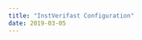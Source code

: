 ```yaml
---
title: "InstVerifast Configuration"
date: 2019-03-05
---
```


<VS sn="7C425000" swa="9.07" swc="246.00" acn="aqui ponemos el num de instalacion" gsm="1" pstn="0" pt="1" mm="252.0" mod="1" ret="20" rst="30">
	<IS VR="VF_1.2.25"/>
	<RFSS>
		<RFS sn="0102AA3B" id="1" lb="Front Door " tp="22" pf="1" p1="0" p2="1" p3="0" pr="0" an="0" ch="0" by="0" zm="4" rp="0" v1="255" v2="255" sf="1" s1="0" s2="1" s3="0" sr="0" sc="0" sb="0" sm="4" fn="3" ld="1" pm="0" at="60" swv="2" sws="2" mdl="2" hwv="4" mnf="2" yr="2019" wk="15"/>
		<RFS sn="902C9C4C" id="2" lb="Back Door " tp="22" pf="1" p1="0" p2="1" p3="0" pr="0" an="0" ch="0" by="0" zm="3" rp="0" v1="255" v2="255" sf="1" s1="0" s2="1" s3="0" sr="0" sc="0" sb="0" sm="3" fn="3" ld="1" pm="0" at="60" swv="2" sws="2" mdl="2" hwv="4" mnf="1" yr="2019" wk="13"/>
		<RFS sn="0102AA3B" id="12" lb="Front Door " tp="22" pf="1" p1="0" p2="1" p3="0" pr="0" an="0" ch="0" by="0" zm="4" rp="0" v1="255" v2="255" sf="1" s1="0" s2="1" s3="0" sr="0" sc="0" sb="0" sm="4" fn="3" ld="1" pm="0" at="60" swv="2" sws="2" mdl="2" hwv="4" mnf="2" yr="2019" wk="15"/>
		<RFS sn="00A12524" id="4" lb="Main Shop " tp="24" pf="1" p1="0" p2="0" p3="0" pr="0" an="0" ch="0" by="0" zm="4" rp="0" v1="255" v2="255" sf="0" s1="0" s2="0" s3="0" sr="0" sc="1" sb="0" sm="0" fn="0" ld="0" pm="0" swv="2" sws="5" mdl="1" hwv="5" mnf="2" yr="2019" wk="16"/>
		<RFS sn="00A00A61" id="5" lb="Counter" tp="24" pf="1" p1="0" p2="0" p3="0" pr="0" an="0" ch="0" by="0" zm="3" rp="0" v1="255" v2="255" sf="0" s1="0" s2="0" s3="0" sr="0" sc="1" sb="0" sm="0" fn="0" ld="0" pm="0" swv="2" sws="5" mdl="1" hwv="9" mnf="2" yr="2019" wk="15"/>
		<RFS sn="0005A64D" id="6" lb="Main Shop " tp="27" pf="0" p1="0" p2="0" p3="0" pr="0" an="0" ch="0" by="0" zm="0" rp="0" v1="255" v2="255" sf="0" s1="1" s2="0" s3="0" sr="0" sc="0" sb="0" sm="1" fn="0" ld="12" pm="0" wc="0" rm="1" fad="2" sad="12" mwr="36" swv="9" sws="6" mdl="1" hwv="7" mnf="1" yr="2002" wk="1" mi="1"/>
		<RFS sn="0005A64D" id="7" lb="Main Shop " tp="27" pf="0" p1="0" p2="0" p3="0" pr="0" an="0" ch="0" by="0" zm="0" rp="0" v1="255" v2="255" sf="0" s1="1" s2="0" s3="0" sr="0" sc="0" sb="0" sm="1" fn="0" ld="12" pm="0" wc="0" rm="1" fad="2" sad="12" mwr="36" swv="9" sws="6" mdl="1" hwv="7" mnf="1" yr="2002" wk="1" mi="1"/>
	</RFSS>
